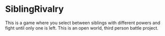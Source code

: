 # SiblingRivalry
This is a game where you select between siblings with different powers and fight until only one is left.  This is an open world, third person battle project.
